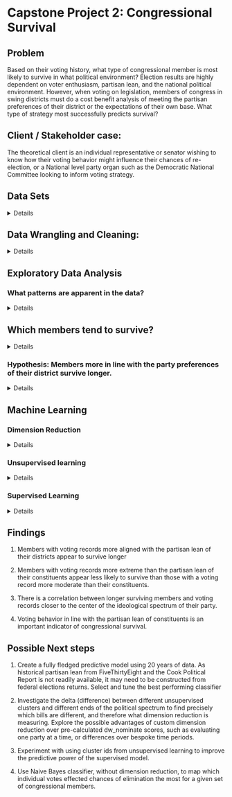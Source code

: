 # Capstone Project 2: Congressional Survival

## Problem
Based on their voting history, what type of congressional member is most likely to survive in what political environment?
Election results are highly dependent on voter enthusiasm, partisan lean, and the national political environment.  However, when voting on legislation, members of congress in swing districts must do a cost benefit analysis of meeting the partisan preferences of their district or the expectations of their own base. What type of strategy most successfully predicts survival?

## Client / Stakeholder case:
The theoretical client is an individual representative or senator wishing to know how their voting behavior might influence their chances of re-election, or a National level party organ such as the Democratic National Committee looking to inform voting strategy. 

## Data Sets
<details>
  
- congressional voting records going back to 1981 available from the House and Senate clerk offices via the [ProPublica Congress API](https://projects.propublica.org/api-docs/congress-api).


- Partisan lean of [districts](Data/fivethirtyeight_partisan_lean_DISTRICTS.csv) and [states](Data/fivethirtyeight_partisan_lean_STATES.csv) available from [FiveThirtyEight](https://github.com/fivethirtyeight/data/):

Partisan lean is the average difference between how a state or district votes and how the country votes overall, with 2016 presidential election results weighted 50 percent, 2012 presidential election results weighted 25 percent and results from elections for the state legislature weighted 25 percent.

</details>

## Data Wrangling and Cleaning:
<details>
As the dataset is being fetched via API, wrangling and cleaning focused mostly on constructing the data from individual API requests into a useful format. The ProPublica Congress API makes metadata for votes available for a given month, chamber (House or Senate)  and year, and each member's position on a given vote available for individual roll call votes for a given congress number, chamber, session, and roll call number.  Requests for chunks of this data were iteratively built into DataFrames for further analysis.


### Example API endpoint:
GET https://api.propublica.org/congress/v1/{congress}/{chamber}/sessions/{session-number}/votes/{roll-call-number}.json

### Steps:

Created functions to:

1. Request the ProPublica API for a given end point, and return the response as a dictionary.
2. Repeat failed requests in case of Internet reliability issues.
3. Construct an endpoint to request meta data for a given year and month. Return it as a DataFrame.
4. Use the above to request metadata for all months for a given chamber and year, and return a [tidy](https://en.wikipedia.org/wiki/Tidy_data) Pandas DataFrame multi-indexed by congress number, chamber, session, and roll call number of each vote.
5. Take the index of the metadata for a given year and use it to request each member's position for each vote in that year. Return a tidy DataFrame with the same index, and construct columns using a multi-index of each member's party, state, district, ideological score, unique identifier, and name.
6. Handle missing vote position data by filling rows with 'NaN' values (these were [reported](https://github.com/propublica/congress-api-docs/issues/226) to ProPublica for resolution).
7. Take a given year and chamber, return a corresponding DataFrame of all the metadata and a separate DataFrame of positions. Check if there is an existing CSV file for those DataFrames in the Data/cache directory, and if so load it. If not, construct new DataFrames using the API and cache the CSV to the Data directory. Update data for the current session if a given time frame has passed since the last cache inserting the delta of what has changed since the last session. This function can be called by subsequent visualization code in order to efficiently return the required session. CSV format was chosen for open data purposes.
8. Convert district lean from  FiveThirtyEight from positive (R+x|D+x) values into continuous -1 to +1 scale compatible with ideological score.

Note: The [Pandas](https://pandas.pydata.org/) versions 2.42 is required a multi-index by floats. A version check was added for this.
### Example metadata DataFrame (first row):

|                       | bill                                                                                                                                                                                                                                                                                                                                                                                                                                                                                         | date       | democratic                                                                     | description                                                                                                                                                                                                                                                                                         |   document_number | document_title                                                                                                                                                                                                                                                                                      | independent                                        | question                            | question_text                            | republican                                                                      | result                                    | source                                                                               |   tie_breaker |   tie_breaker_vote | time     | total                                                | url                                                                                                             | vote_type   | vote_uri                                                                  |
|-----------------------|----------------------------------------------------------------------------------------------------------------------------------------------------------------------------------------------------------------------------------------------------------------------------------------------------------------------------------------------------------------------------------------------------------------------------------------------------------------------------------------------|------------|--------------------------------------------------------------------------------|-----------------------------------------------------------------------------------------------------------------------------------------------------------------------------------------------------------------------------------------------------------------------------------------------------|-------------------|-----------------------------------------------------------------------------------------------------------------------------------------------------------------------------------------------------------------------------------------------------------------------------------------------------|----------------------------------------------------|-------------------------------------|------------------------------------------|---------------------------------------------------------------------------------|-------------------------------------------|--------------------------------------------------------------------------------------|---------------|--------------------|----------|------------------------------------------------------|-----------------------------------------------------------------------------------------------------------------|-------------|---------------------------------------------------------------------------|
| (116, 'Senate', 1, 1) | {'bill_id': 's1-116', 'number': 'S.1', 'sponsor_id': 'R000595', 'api_uri': 'https://api.propublica.org/congress/v1/116/bills/s1.json', 'title': 'A bill to make improvements to certain defense and security assistance provisions and to authorize the appropriation of funds to Israel, to reauthorize the United States-Jordan Defense Cooperation Act of 2015, and to halt the wholesale slaughter of the Syrian people, and for other purposes.', 'latest_action': 'Held at the desk.'} | 2019-01-08 | {'yes': 4, 'no': 41, 'present': 0, 'not_voting': 0, 'majority_position': 'No'} | A bill to make improvements to certain defense and security assistance provisions and to authorize the appropriation of funds to Israel, to reauthorize the United States-Jordan Defense Cooperation Act of 2015, and to halt the wholesale slaughter of the Syrian people, and for other purposes. |                 1 | A bill to make improvements to certain defense and security assistance provisions and to authorize the appropriation of funds to Israel, to reauthorize the United States-Jordan Defense Cooperation Act of 2015, and to halt the wholesale slaughter of the Syrian people, and for other purposes. | {'yes': 0, 'no': 2, 'present': 0, 'not_voting': 0} | On Cloture on the Motion to Proceed | On Cloture on the Motion to Proceed S. 1 | {'yes': 52, 'no': 1, 'present': 0, 'not_voting': 0, 'majority_position': 'Yes'} | Cloture on the Motion to Proceed Rejected | https://www.senate.gov/legislative/LIS/roll_call_votes/vote1161/vote_116_1_00001.xml |           nan |                nan | 17:39:00 | {'yes': 56, 'no': 44, 'present': 0, 'not_voting': 0} | https://www.senate.gov/legislative/LIS/roll_call_lists/roll_call_vote_cfm.cfm?congress=116&session=1&vote=00001 | 3/5         | https://api.propublica.org/congress/v1/116/senate/sessions/1/votes/1.json |

### Example member position DataFrame (5 rows, sorted by ideological score):

|                       | ('D', 'MA', -0.762, 'W000817', 'Elizabeth Warren')   | ('D', 'CA', -0.701, 'H001075', 'Kamala Harris')   | ('D', 'NJ', -0.618, 'B001288', 'Cory Booker')   | ('D', 'WI', -0.521, 'B001230', 'Tammy Baldwin')   | ('ID', 'VT', -0.521, 'S000033', 'Bernard Sanders')   | ('D', 'MA', -0.504, 'M000133', 'Edward J. Markey')   | ('D', 'HI', -0.487, 'H001042', 'Mazie K. Hirono')   | ('D', 'OR', -0.479, 'M001176', 'Jeff Merkley')   | ('D', 'NM', -0.454, 'U000039', 'Tom Udall')   | ('D', 'OH', -0.438, 'B000944', 'Sherrod Brown')   | ('D', 'HI', -0.418, 'S001194', 'Brian Schatz')   | ('D', 'NY', -0.418, 'G000555', 'Kirsten E. Gillibrand')   | ('D', 'CT', -0.411, 'B001277', 'Richard Blumenthal')   | ('D', 'RI', -0.394, 'W000802', 'Sheldon Whitehouse')   | ('D', 'MD', -0.392, 'V000128', 'Chris Van Hollen')   | ('D', 'NV', -0.391, 'C001113', 'Catherine Cortez Masto')   | ('D', 'RI', -0.38, 'R000122', 'Jack Reed')   | ('D', 'VT', -0.37, 'L000174', 'Patrick J. Leahy')   | ('D', 'NJ', -0.363, 'M000639', 'Robert Menendez')   | ('D', 'IL', -0.362, 'D000563', 'Richard J. Durbin')   | ('D', 'NY', -0.351, 'S000148', 'Charles E. Schumer')   | ('D', 'MN', -0.344, 'S001203', 'Tina Smith')   | ('D', 'WA', -0.342, 'M001111', 'Patty Murray')   | ('D', 'MI', -0.331, 'S000770', 'Debbie Stabenow')   | ('D', 'MD', -0.326, 'C000141', 'Benjamin L. Cardin')   | ('D', 'OR', -0.321, 'W000779', 'Ron Wyden')   | ('D', 'IL', -0.32, 'D000622', 'Tammy Duckworth')   | ('D', 'CT', -0.306, 'M001169', 'Christopher S. Murphy')   | ('D', 'PA', -0.305, 'C001070', 'Bob Casey')   | ('D', 'NM', -0.304, 'H001046', 'Martin Heinrich')   | ('D', 'WA', -0.292, 'C000127', 'Maria Cantwell')   | ('D', 'CA', -0.27, 'F000062', 'Dianne Feinstein')   | ('D', 'NH', -0.256, 'H001076', 'Margaret Hassan')   | ('D', 'NH', -0.251, 'S001181', 'Jeanne Shaheen')   | ('D', 'MN', -0.25, 'K000367', 'Amy Klobuchar')   | ('D', 'NV', -0.243, 'R000608', 'Jacky Rosen')   | ('D', 'DE', -0.239, 'C001088', 'Christopher A. Coons')   | ('D', 'MI', -0.238, 'P000595', 'Gary Peters')   | ('D', 'VA', -0.237, 'K000384', 'Tim Kaine')   | ('D', 'MT', -0.21, 'T000464', 'Jon Tester')   | ('D', 'CO', -0.208, 'B001267', 'Michael Bennet')   | ('D', 'VA', -0.195, 'W000805', 'Mark Warner')   | ('D', 'DE', -0.175, 'C000174', 'Thomas R. Carper')   | ('ID', 'ME', -0.153, 'K000383', 'Angus King')   | ('D', 'AL', -0.112, 'J000300', 'Doug Jones')   | ('D', 'AZ', -0.107, 'S001191', 'Kyrsten Sinema')   | ('D', 'WV', -0.059, 'M001183', 'Joe Manchin III')   | ('R', 'ME', 0.111, 'C001035', 'Susan Collins')   | ('R', 'AK', 0.209, 'M001153', 'Lisa Murkowski')   | ('R', 'WV', 0.261, 'C001047', 'Shelley Moore Capito')   | ('R', 'TN', 0.323, 'A000360', 'Lamar Alexander')   | ('R', 'ND', 0.342, 'H001061', 'John Hoeven')   | ('R', 'IA', 0.343, 'G000386', 'Charles E. Grassley')   | ('R', 'AZ', 0.348, 'M001197', 'Martha McSally')   | ('R', 'OH', 0.375, 'P000449', 'Rob Portman')   | ('R', 'MS', 0.377, 'W000437', 'Roger Wicker')   | ('R', 'MS', 0.387, 'H001079', 'Cindy Hyde-Smith')   | ('R', 'SD', 0.388, 'R000605', 'Mike Rounds')   | ('R', 'ND', 0.393, 'C001096', 'Kevin Cramer')   | ('R', 'AR', 0.401, 'B001236', 'John Boozman')   | ('R', 'GA', 0.402, 'I000055', 'Johnny Isakson')   | ('R', 'KY', 0.404, 'M000355', 'Mitch McConnell')   | ('R', 'SC', 0.408, 'G000359', 'Lindsey Graham')   | ('R', 'SD', 0.411, 'T000250', 'John Thune')   | ('R', 'KS', 0.414, 'M000934', 'Jerry Moran')   | ('R', 'KS', 0.414, 'R000307', 'Pat Roberts')   | ('R', 'NC', 0.419, 'T000476', 'Thom Tillis')   | ('R', 'MO', 0.429, 'B000575', 'Roy Blunt')   | ('R', 'AL', 0.43, 'S000320', 'Richard C. Shelby')   | ('R', 'CO', 0.45, 'G000562', 'Cory Gardner')   | ('R', 'LA', 0.452, 'C001075', 'Bill Cassidy')   | ('R', 'NC', 0.453, 'B001135', 'Richard M. Burr')   | ('R', 'AK', 0.461, 'S001198', 'Dan Sullivan')   | ('R', 'NE', 0.468, 'F000463', 'Deb Fischer')   | ('R', 'IN', 0.48, 'Y000064', 'Todd Young')   | ('R', 'TX', 0.495, 'C001056', 'John Cornyn')   | ('R', 'LA', 0.508, 'K000393', 'John Kennedy')   | ('R', 'ID', 0.51, 'C000880', 'Michael D. Crapo')   | ('R', 'IA', 0.511, 'E000295', 'Joni Ernst')   | ('R', 'WY', 0.534, 'B001261', 'John Barrasso')   | ('R', 'MT', 0.535, 'D000618', 'Steve Daines')   | ('R', 'WY', 0.542, 'E000285', 'Michael B. Enzi')   | ('R', 'OK', 0.554, 'I000024', 'James M. Inhofe')   | ('R', 'FL', 0.577, 'R000595', 'Marco Rubio')   | ('R', 'OK', 0.58, 'L000575', 'James Lankford')   | ('R', 'GA', 0.599, 'P000612', 'David Perdue')   | ('R', 'WI', 0.607, 'J000293', 'Ron Johnson')   | ('R', 'AR', 0.613, 'C001095', 'Tom Cotton')   | ('R', 'TN', 0.614, 'B001243', 'Marsha Blackburn')   | ('R', 'ID', 0.636, 'R000584', 'Jim Risch')   | ('R', 'PA', 0.642, 'T000461', 'Patrick J. Toomey')   | ('R', 'SC', 0.648, 'S001184', 'Tim Scott')   | ('R', 'NE', 0.807, 'S001197', 'Ben Sasse')   | ('R', 'TX', 0.817, 'C001098', 'Ted Cruz')   | ('R', 'KY', 0.878, 'P000603', 'Rand Paul')   | ('R', 'UT', 0.919, 'L000577', 'Mike Lee')   | ('R', 'FL', nan, 'S001217', 'Rick Scott')   | ('R', 'IN', nan, 'B001310', 'Mike Braun')   | ('R', 'MO', nan, 'H001089', 'Joshua Hawley')   | ('R', 'UT', nan, 'R000615', 'Mitt Romney')   |
|-----------------------|------------------------------------------------------|---------------------------------------------------|-------------------------------------------------|---------------------------------------------------|------------------------------------------------------|------------------------------------------------------|-----------------------------------------------------|--------------------------------------------------|-----------------------------------------------|---------------------------------------------------|--------------------------------------------------|-----------------------------------------------------------|--------------------------------------------------------|--------------------------------------------------------|------------------------------------------------------|------------------------------------------------------------|----------------------------------------------|-----------------------------------------------------|-----------------------------------------------------|-------------------------------------------------------|--------------------------------------------------------|------------------------------------------------|--------------------------------------------------|-----------------------------------------------------|--------------------------------------------------------|-----------------------------------------------|----------------------------------------------------|-----------------------------------------------------------|-----------------------------------------------|-----------------------------------------------------|----------------------------------------------------|-----------------------------------------------------|-----------------------------------------------------|----------------------------------------------------|--------------------------------------------------|-------------------------------------------------|----------------------------------------------------------|-------------------------------------------------|-----------------------------------------------|-----------------------------------------------|----------------------------------------------------|-------------------------------------------------|------------------------------------------------------|-------------------------------------------------|------------------------------------------------|----------------------------------------------------|-----------------------------------------------------|--------------------------------------------------|---------------------------------------------------|---------------------------------------------------------|----------------------------------------------------|------------------------------------------------|--------------------------------------------------------|---------------------------------------------------|------------------------------------------------|-------------------------------------------------|-----------------------------------------------------|------------------------------------------------|-------------------------------------------------|-------------------------------------------------|---------------------------------------------------|----------------------------------------------------|---------------------------------------------------|-----------------------------------------------|------------------------------------------------|------------------------------------------------|------------------------------------------------|----------------------------------------------|-----------------------------------------------------|------------------------------------------------|-------------------------------------------------|----------------------------------------------------|-------------------------------------------------|------------------------------------------------|----------------------------------------------|------------------------------------------------|-------------------------------------------------|----------------------------------------------------|-----------------------------------------------|--------------------------------------------------|-------------------------------------------------|----------------------------------------------------|----------------------------------------------------|------------------------------------------------|--------------------------------------------------|-------------------------------------------------|------------------------------------------------|-----------------------------------------------|-----------------------------------------------------|----------------------------------------------|------------------------------------------------------|----------------------------------------------|----------------------------------------------|---------------------------------------------|----------------------------------------------|---------------------------------------------|---------------------------------------------|---------------------------------------------|------------------------------------------------|----------------------------------------------|
| (116, 'Senate', 1, 1) | No                                                   | No                                                | No                                              | No                                                | No                                                   | No                                                   | No                                                  | No                                               | No                                            | No                                                | No                                               | No                                                        | No                                                     | No                                                     | No                                                   | No                                                         | No                                           | No                                                  | Yes                                                 | No                                                    | No                                                     | No                                             | No                                               | No                                                  | No                                                     | No                                            | No                                                 | No                                                        | No                                            | No                                                  | No                                                 | No                                                  | No                                                  | No                                                 | No                                               | No                                              | No                                                       | No                                              | No                                            | No                                            | No                                                 | No                                              | No                                                   | No                                              | Yes                                            | Yes                                                | Yes                                                 | Yes                                              | Yes                                               | Yes                                                     | Yes                                                | Yes                                            | Yes                                                    | Yes                                               | Yes                                            | Yes                                             | Yes                                                 | Yes                                            | Yes                                             | Yes                                             | Yes                                               | No                                                 | Yes                                               | Yes                                           | Yes                                            | Yes                                            | Yes                                            | Yes                                          | Yes                                                 | Yes                                            | Yes                                             | Yes                                                | Yes                                             | Yes                                            | Yes                                          | Yes                                            | Yes                                             | Yes                                                | Yes                                           | Yes                                              | Yes                                             | Yes                                                | Yes                                                | Yes                                            | Yes                                              | Yes                                             | Yes                                            | Yes                                           | Yes                                                 | Yes                                          | Yes                                                  | Yes                                          | Yes                                          | Yes                                         | Yes                                          | Yes                                         | Yes                                         | Yes                                         | Yes                                            | Yes                                          |
| (116, 'Senate', 1, 2) | No                                                   | No                                                | No                                              | No                                                | No                                                   | No                                                   | No                                                  | No                                               | No                                            | No                                                | No                                               | No                                                        | No                                                     | No                                                     | No                                                   | No                                                         | No                                           | No                                                  | Yes                                                 | No                                                    | No                                                     | No                                             | No                                               | No                                                  | No                                                     | No                                            | No                                                 | No                                                        | No                                            | No                                                  | No                                                 | No                                                  | No                                                  | No                                                 | No                                               | No                                              | No                                                       | No                                              | No                                            | No                                            | No                                                 | No                                              | No                                                   | No                                              | Yes                                            | Yes                                                | Yes                                                 | Yes                                              | Yes                                               | Yes                                                     | Yes                                                | Yes                                            | Yes                                                    | Yes                                               | Yes                                            | Yes                                             | Yes                                                 | Yes                                            | Yes                                             | Yes                                             | Yes                                               | Yes                                                | Yes                                               | Yes                                           | Not Voting                                     | Yes                                            | Yes                                            | Yes                                          | Yes                                                 | Yes                                            | Yes                                             | Yes                                                | Yes                                             | Yes                                            | Yes                                          | Not Voting                                     | Yes                                             | Yes                                                | Yes                                           | Yes                                              | Yes                                             | Yes                                                | Yes                                                | Yes                                            | Yes                                              | Not Voting                                      | Yes                                            | Yes                                           | Yes                                                 | Yes                                          | Yes                                                  | Yes                                          | Yes                                          | Not Voting                                  | Yes                                          | Yes                                         | Yes                                         | Yes                                         | Yes                                            | Yes                                          |
| (116, 'Senate', 1, 3) | No                                                   | No                                                | No                                              | No                                                | No                                                   | No                                                   | No                                                  | No                                               | No                                            | No                                                | No                                               | No                                                        | No                                                     | No                                                     | No                                                   | No                                                         | No                                           | No                                                  | No                                                  | Not Voting                                            | No                                                     | No                                             | No                                               | No                                                  | No                                                     | No                                            | Not Voting                                         | No                                                        | No                                            | No                                                  | No                                                 | No                                                  | No                                                  | No                                                 | No                                               | No                                              | No                                                       | No                                              | No                                            | No                                            | No                                                 | No                                              | No                                                   | No                                              | Yes                                            | Yes                                                | Yes                                                 | Yes                                              | Yes                                               | Yes                                                     | Yes                                                | Yes                                            | Yes                                                    | Yes                                               | Yes                                            | Yes                                             | Yes                                                 | Yes                                            | Yes                                             | Yes                                             | Not Voting                                        | No                                                 | Yes                                               | Yes                                           | Not Voting                                     | Yes                                            | Yes                                            | Yes                                          | Yes                                                 | Yes                                            | Yes                                             | Not Voting                                         | Yes                                             | Yes                                            | Yes                                          | Yes                                            | Yes                                             | Not Voting                                         | Yes                                           | Yes                                              | Yes                                             | Yes                                                | Yes                                                | Yes                                            | Yes                                              | Not Voting                                      | Yes                                            | Yes                                           | Yes                                                 | Yes                                          | Yes                                                  | Yes                                          | Yes                                          | Yes                                         | Yes                                          | Yes                                         | Yes                                         | Yes                                         | Yes                                            | Yes                                          |
| (116, 'Senate', 1, 4) | No                                                   | No                                                | No                                              | No                                                | No                                                   | No                                                   | No                                                  | No                                               | No                                            | No                                                | No                                               | Not Voting                                                | No                                                     | No                                                     | No                                                   | No                                                         | No                                           | No                                                  | No                                                  | No                                                    | No                                                     | No                                             | No                                               | No                                                  | No                                                     | No                                            | No                                                 | No                                                        | No                                            | No                                                  | No                                                 | No                                                  | No                                                  | No                                                 | No                                               | No                                              | No                                                       | No                                              | No                                            | No                                            | No                                                 | No                                              | No                                                   | No                                              | No                                             | No                                                 | No                                                  | No                                               | Yes                                               | Yes                                                     | Yes                                                | Yes                                            | Yes                                                    | No                                                | Yes                                            | Yes                                             | Yes                                                 | Yes                                            | Yes                                             | No                                              | Yes                                               | Yes                                                | Yes                                               | Yes                                           | No                                             | Yes                                            | Yes                                            | Yes                                          | Yes                                                 | No                                             | Yes                                             | Yes                                                | Yes                                             | Yes                                            | Yes                                          | Yes                                            | No                                              | Yes                                                | Yes                                           | Yes                                              | No                                              | Yes                                                | Yes                                                | No                                             | Yes                                              | Yes                                             | Yes                                            | No                                            | Yes                                                 | Yes                                          | Yes                                                  | Yes                                          | No                                           | Yes                                         | Yes                                          | Yes                                         | Yes                                         | Yes                                         | No                                             | Yes                                          |
| (116, 'Senate', 1, 5) | Yes                                                  | Yes                                               | Yes                                             | Yes                                               | Yes                                                  | Yes                                                  | Yes                                                 | Yes                                              | Yes                                           | Yes                                               | Yes                                              | Not Voting                                                | Yes                                                    | Yes                                                    | Yes                                                  | Yes                                                        | Yes                                          | Yes                                                 | Yes                                                 | Yes                                                   | Yes                                                    | Yes                                            | Yes                                              | Yes                                                 | Yes                                                    | Yes                                           | Yes                                                | Yes                                                       | Yes                                           | Yes                                                 | Yes                                                | Yes                                                 | Yes                                                 | Yes                                                | Yes                                              | Yes                                             | Yes                                                      | Yes                                             | Yes                                           | Yes                                           | Yes                                                | Yes                                             | Yes                                                  | Yes                                             | Yes                                            | Yes                                                | Yes                                                 | Yes                                              | No                                                | No                                                      | No                                                 | No                                             | No                                                     | Yes                                               | No                                             | No                                              | No                                                  | No                                             | No                                              | Yes                                             | No                                                | No                                                 | No                                                | No                                            | Yes                                            | No                                             | No                                             | No                                           | No                                                  | Yes                                            | No                                              | No                                                 | No                                              | No                                             | No                                           | No                                             | Yes                                             | No                                                 | No                                            | No                                               | Yes                                             | No                                                 | No                                                 | Yes                                            | No                                               | No                                              | No                                             | Yes                                           | No                                                  | No                                           | No                                                   | No                                           | Yes                                          | No                                          | No                                           | No                                          | No                                          | No                                          | Yes                                            | No                                           |
</details>

## Exploratory Data Analysis
### What patterns are apparent in the data?
<details>
This visualization displays each senator’s vote for the current session of congress so far.   Each roll call vote is represented by a row, and each senator, a column, with the parties shaded in their traditional colors.   The senators are sorted by their ideology using a pre-calculated metric (dw_nominate) already available in the data.  This creates a distinct division between Republican and Democrat members, but fits the two independents into different spots within the Democratic side according where they are in the ideological spectrum.  Bernie Sanders, for instance, is registered as an Independent, but placed nearly all the way over to the left. The roll call votes are sorted by how many net yes votes were achieved.  No votes (lighter shades) are subtracted from yes votes (darker shades), excluding any other vote types such as ‘present’ (left blank) to calculate this score. The least popular roll call vote achieved a net vote score of -57, while the most popular achieved 98 net votes.

![Visualization: legend](images/visualize_session_legend.png)

![Visualization: Senate 2019](images/visualize_session_senate_2019.png)

Because Republicans control which legislation is brought to the floor,  the right column appears almost solid red, as most roll call votes enjoy their support.   Generally, as net support increases so does the support from Democrats, starting with Democrats on the right, and moving further to the left as the overall support becomes more universal, ending with Elizabeth Warren, who has in 2019 has only voted for legislation with near complete Democratic support.   However, support from Republicans seems to mirror this pattern. With roll call votes supported by more than 3 democrats, support tends to build from the left of the party, beginning with Susan Collins, and moving more towards the right as net support increases.

![Visualization: house 2019](images/visualize_session_house_2019.png)

A similar pattern is visible in the current (2019) House. However, since the democrats control the house, it appears in the opposite direction.  Roll calls with more yes than no votes are supported by a solid blue block of Democrat yes votes,  with support from Republicans tending to start on the left and extend toward the right overall support increases.  Roll calls with more no than yes votes are supported by a solid red Republican block. With just a few democrats, tending to the right, voting along with them.  Democrats who are newly elected, and therefore haven’t had their ideological scores calculated, appear over on the right of this visualizations, with a smaller cohort of newly elected republicans.  These Democrats seem to have voted with Republicans a bit more frequently - likely the result of their being largely from swing districts. 

Interestingly, the mirror pattern doesn’t seem to show for the house, in the same way it does for the senate, with support from Democrats on the left remaining solid, for legislation with enough votes to pass, even when supported centrist republicans.  Lest one think this is a feature unique to house democrats, the pattern remains in the republican controlled house of 2018.

![Visualization: House 2018](images/visualize_session_house_2018.png)
</details>

## Which members tend to survive?
<details>

![Years in office v. dw_nominate: House](images/years_in_office_v_dw_nominate_house.png)

![Years in office v. dw_nominate: Senate](images/years_in_office_v_dw_nominate_senate.png)


There are several possible ways to define survival in office depending on the objective. A political party might be interested in whether a seat switched parties, while a given member is most likely interested in their individual chances of continuing on to the next session. In this case, we'll focus on total number of years in office.

There appears to be a definitive trend, of longer lasting members being more toward the center of their respective side of the political spectrum. In the Senate, dw_nominate scores appear to approach .37 distance from 0 as years in office increase. In the House, scores appear to converge toward .5 distance from 0 as years in office increase. It appears that there are more Republicans with extreme dw_nominate scores that last longer.
</details>

### Hypothesis: Members more in line with the party preferences of their district survive longer.
<details>

![Regression and Residuals](images/regression_residuals.png)
![Regression and Residuals](images/regression_residuals_senate.png)

for the 2018 mid terms, FiveThirtyEight compiled partisan lean scores on both state and voting district levels, using totals from the previous two elections.

For the congress in 2018, a significant relationship exists between the partisan lean of a given district or state, and the ideological score of the congressional member there. However, the relationship is not linear. Both parties are less moderate than district lean would predict by linear regression in swing districts/states, and less extreme than district lean would predict in highly partisan areas. In the residual plots on the right, members who are the most out of line with what is predicted by partisan lean are toward the upper and lower ends of the plot.

Members who did not survive the midterms, defined here as having their last day in congress in January of 2019, are marked with an "x." It appears that those members most out of line with their district lean have been eliminated more frequently. This is particularly stark among House Democrats in districts near a partisan lean of 0.  Those more extreme than predicted, seem to be eliminated with more frequency than those more moderate than predicted. This apparent trend can be investigated further with data from more years.

Note that in the Senate, this plot does not take into account which members stood for re-election. 
</details>

## Machine Learning
### Dimension Reduction

<details>
In the previous exploratory data analysis, ideological scores had been pre-calculated in the dataset using "dw_nominate", a multi-dimensional scaling method, developed in the 80's. In this method, congressional voting records are interpreted along two dimensions, the first being liberal vs. conservative economic ideology, and the second usually corresponding to social values. Let's see if we can "roll our own" dw_nominate scores. This can be done with PCA, or Primary Component Analysis.

![dimension_v_explained_variance](images/dimension_v_explained_variance.png)


Explained variance can be used to determine the optimal number of dimensions to used to represent a data set.

According to the plot, most of the variation in the data is explained by component '0' with component '1' providing much less, but probably enough to be useful, and component '2' providing even less than that. This means it is likely possible to interpret results in 2 dimensions quite easily, with 3 dimensions looking unnecessary (but at least possible to visualize).

This is consistent with the approach used by "dw_nominate."


![PCA_House_Party](images/PCA_House_Party.png)
![PCA_Senate_Party](images/PCA_Senate_Party.png)

As shown, PCA can neatly separate the parties from one another based entirely on voting records, for both the house and the senate. It can probably be assumed that "component_0" roughly corresponds with liberal vs. conservative voting records. "Component_1" may align with social values, but this won't be clear without further analysis 

![lean_v_component_0_house](images/lean_v_componet_0_house.png)
![lean_v_component_0_senate](images/lean_v_component_0_regression_senate.png)

While primary "component_0" seems to leave the parties a bit flat compared to dw_nominate scores, it appears that it may be an even better predictor of a given member's chance of being eliminated, when combined with partisan lean.

</details>

### Unsupervised learning
<details>
Unsupervised machine learning distinguishes patterns in data without pre-labing it for training.
  
![PCA_House_Cluster](images/PCA_House_Cluster.png)
![PCA_Senate_Cluster](images/PCA_Senate_Cluster.png)

In this case, KMeans clustering is being used to easily distinguish the two parties from one another, based only on their dimension reduced voting behavior. Kmeans is only being told to find two clusters without labeling the political parties for it ahead of time, and has done so with only two two errors (both in the house).  

![Multi_Cluster](images/multi_cluster_2018_house.png)

Here, multiple unsupervised clustering methods are being used to label dimension reduced voting from the 2018 house. Affinity Propagation and DBSCAN automatically determine an appropriate number of clusters for themselves. Kmeans and Agglomerative clustering have been told to find 3 clusters to similar results. With more analysis, this method could possibly be used to tease out the voting differences between different distinct groups, and perhaps determine their differential survival. However, predictive modeling through supervised learning is likely to more directly address the problem. 

</details>

### Supervised Learning
<details>

![RBF_SVM_Without](images/RBF_SVM_Without.png)
![RBF_SVM_With](images/RBF_SVM_With.png)

Here the RBF, SVM (Radial Basis Function Support Vector Machine) classifier is being fed the same dimension reduced voting data from the 115th house, but is being trained to predict which members will be eliminated using a randomly selected two thirds of the dataset. In the training plot on the left, members labeled “True”, were eliminated, and “False” were not. In the testing plot on the right, the classifier is giving it's best guess with the remaining 3rd of the data, with incorrect guesses being crossed out. The surrounding contours represent the decision function of the model on the two dimensional plane we can see.

In the first set of plots, the classifier is using 'component_0' and 'component_1' combined with a 3rd partisan lean dimension to classify who was eliminated.  However, in the second set of plots, 'component_1' has been replaced with a dimension corresponding to the residuals of a linear regression of component_0 and district lean. This is to additionally represent how far out of line a congress person's voting record is with the partisan lean of their district.  

![CV_scores_without](images/CV_scores_without.png)
![Cv_scores_with.png](images/Cv_scores_with.png)

The training and testing sequence is done with each 3rd of the data, using the other two thirds for training, to create a 3-fold crossvalidation score average, which has been done here across several different classifiers. Accuracy is not a useful metric in this case as the data is unbalanced, and predicting that 100% of the members survived results in roughly 80% success. So, the focus will be on positive classifications. "Precision" is the proportion of positive classifications that are correct, while "recall" is the proportion of total positive values that have been correctly classified. 

Replacing 'component_1' with a metric for how far out of line a given congress person's voting behavior is with their constituents results an improvement in the metrics of most of the models, even when partisan lean is already included in the model.

Note that these models are still limited to using data from the 115th congress, which may result in over-fitting to the results of the 2018 elections.
</details>

## Findings

1. Members with voting records more aligned with the partisan lean of their districts appear to survive longer

2. Members with voting records more extreme than the partisan lean of their constituents appear less likely to survive than those with a voting record more moderate than their constituents. 

3. There is a correlation between longer surviving members and voting records closer to the center of the ideological spectrum of their party.

4. Voting behavior in line with the partisan lean of constituents is an important indicator of congressional survival. 

## Possible Next steps 

1. Create a fully fledged predictive model using 20 years of data. As historical partisan lean from FiveThirtyEight and the Cook Political Report is not readily available, it may need to be constructed from federal elections returns. Select and tune the best performing classifier

2. Investigate the delta (difference) between different unsupervised clusters and different ends of the political spectrum to find precisely which bills are different, and therefore what dimension reduction is measuring.  Explore the possible advantages of custom dimension reduction over pre-calculated dw_nominate scores, such as evaluating one party at a time, or differences over bespoke time periods.

3. Experiment with using cluster ids from unsupervised learning to improve the predictive power of the supervised model.

4. Use Naive Bayes classifier, without dimension reduction, to map which individual votes effected chances of elimination the most for a given set of congressional members.
